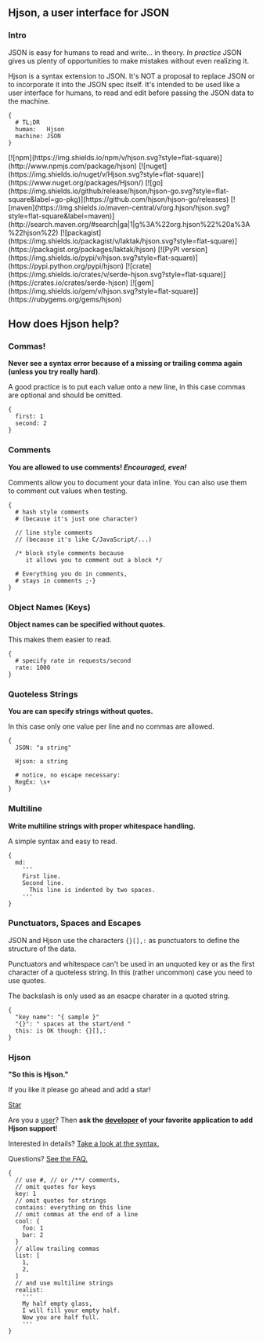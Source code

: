 
## Hjson, a user interface for JSON

### Intro

JSON is easy for humans to read and write... in theory. *In practice* JSON gives us plenty of opportunities to make mistakes without even realizing it.

Hjson is a syntax extension to JSON. It's NOT a proposal to replace JSON or to incorporate it into the JSON spec itself. It's intended to be used like a user interface for humans, to read and edit before passing the JSON data to the machine.

```
{
  # TL;DR
  human:   Hjson
  machine: JSON
}
```

<div class="pkgs"> [![npm](https://img.shields.io/npm/v/hjson.svg?style=flat-square)](http://www.npmjs.com/package/hjson)  [![nuget](https://img.shields.io/nuget/v/Hjson.svg?style=flat-square)](https://www.nuget.org/packages/Hjson/)  [![go](https://img.shields.io/github/release/hjson/hjson-go.svg?style=flat-square&label=go-pkg)](https://github.com/hjson/hjson-go/releases)  [![maven](https://img.shields.io/maven-central/v/org.hjson/hjson.svg?style=flat-square&label=maven)](http://search.maven.org/#search&#124;ga&#124;1&#124;g%3A%22org.hjson%22%20a%3A%22hjson%22)  [![packagist](https://img.shields.io/packagist/v/laktak/hjson.svg?style=flat-square)](https://packagist.org/packages/laktak/hjson)  [![PyPI version](https://img.shields.io/pypi/v/hjson.svg?style=flat-square)](https://pypi.python.org/pypi/hjson)  [![crate](https://img.shields.io/crates/v/serde-hjson.svg?style=flat-square)](https://crates.io/crates/serde-hjson)  [![gem](https://img.shields.io/gem/v/hjson.svg?style=flat-square)](https://rubygems.org/gems/hjson) </div>

## How does Hjson help?

### Commas!

**Never see a syntax error because of a missing or trailing comma again (unless you try really hard)**.

A good practice is to put each value onto a new line, in this case commas are optional and should be omitted.

```
{
  first: 1
  second: 2
}
```

### Comments

**You are allowed to use comments! *Encouraged, even!***

Comments allow you to document your data inline. You can also use them to comment out values when testing.

```
{
  # hash style comments
  # (because it's just one character)

  // line style comments
  // (because it's like C/JavaScript/...)

  /* block style comments because
     it allows you to comment out a block */

  # Everything you do in comments,
  # stays in comments ;-}
}
```

### Object Names (Keys)

**Object names can be specified without quotes.**

This makes them easier to read.

```
{
  # specify rate in requests/second
  rate: 1000
}
```

### Quoteless Strings

**You are can specify strings without quotes.**

In this case only one value per line and no commas are allowed.

```
{
  JSON: "a string"

  Hjson: a string

  # notice, no escape necessary:
  RegEx: \s+
}
```

### Multiline

**Write multiline strings with proper whitespace handling.**

A simple syntax and easy to read.

```
{
  md:
    '''
    First line.
    Second line.
      This line is indented by two spaces.
    '''
}
```

### Punctuators, Spaces and Escapes

JSON and Hjson use the characters `{}[],:` as punctuators to define the structure of the data.

Punctuators and whitespace can't be used in an unquoted key or as the first character of a quoteless string. In this (rather uncommon) case you need to use quotes.

The backslash is only used as an esacpe charater in a quoted string.

```
{
  "key name": "{ sample }"
  "{}": " spaces at the start/end "
  this: is OK though: {}[],:
}
```

### Hjson

**"So this is Hjson."**

If you like it please go ahead and add a star!

<a aria-label="Star hjson on GitHub" data-count-aria-label="# stargazers on GitHub" data-count-api="/repos/hjson/hjson#stargazers_count" data-count-href="/hjson/hjson/stargazers" data-style="mega" data-icon="octicon-star" href="https://github.com/hjson/hjson" class="github-button">Star</a>

Are you a [user](users.html)? Then **ask the [developer](download.html) of your favorite application to add Hjson support**!

Interested in details? [Take a look at the syntax.](syntax.html)

Questions? [See the FAQ.](faq.html)

```
{
  // use #, // or /**/ comments,
  // omit quotes for keys
  key: 1
  // omit quotes for strings
  contains: everything on this line
  // omit commas at the end of a line
  cool: {
    foo: 1
    bar: 2
  }
  // allow trailing commas
  list: [
    1,
    2,
  ]
  // and use multiline strings
  realist:
    '''
    My half empty glass,
    I will fill your empty half.
    Now you are half full.
    '''
}
```
